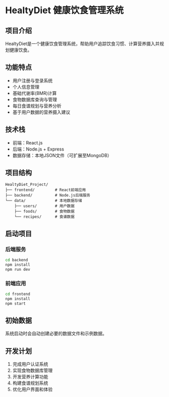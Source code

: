 # HealtyDiet 健康饮食管理系统

## 项目介绍

HealtyDiet是一个健康饮食管理系统，帮助用户追踪饮食习惯、计算营养摄入并规划健康饮食。

## 功能特点

- 用户注册与登录系统
- 个人信息管理
- 基础代谢率(BMR)计算
- 食物数据库查询与管理
- 每日食谱规划与营养分析
- 基于用户数据的营养摄入建议

## 技术栈

- 前端：React.js
- 后端：Node.js + Express
- 数据存储：本地JSON文件（可扩展至MongoDB）

## 项目结构

```
HealtyDiet_Project/
├── frontend/         # React前端应用
├── backend/          # Node.js后端服务
└── data/             # 本地数据存储
    ├── users/        # 用户数据
    ├── foods/        # 食物数据
    └── recipes/      # 食谱数据
```

## 启动项目

### 后端服务

```bash
cd backend
npm install
npm run dev
```

### 前端应用

```bash
cd frontend
npm install
npm start
```

## 初始数据

系统启动时会自动创建必要的数据文件和示例数据。

## 开发计划

1. 完成用户认证系统
2. 实现食物数据库管理
3. 开发营养计算功能
4. 构建食谱规划系统
5. 优化用户界面和体验